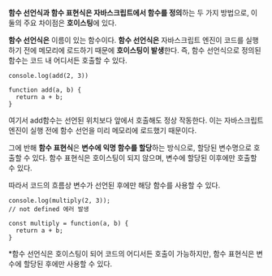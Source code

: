 <strong>함수 선언식과 함수 표현식은 자바스크립트에서 함수를 정의</strong>하는 두 가지 방법으로, 이 둘의 주요 차이점은 <strong>호이스팅</strong>에 있다.

<strong>함수 선언식은</strong> 이름이 있는 함수이다.
<strong>함수 선언식은</strong> 자바스크립트 엔진이 코드를 실행하기 전에 메모리에 로드하기 때문에 <strong>호이스팅이 발생</strong>한다. 즉, 함수 선언식으로 정의된 함수는 코드 내 어디서든 호출할 수 있다.

```
console.log(add(2, 3))

function add(a, b) {
  return a + b;
}
```

여기서 add함수는 선언된 위치보다 앞에서 호출해도 정상 작동한다. 이는 자바스크립트 엔진이 실행 전에 함수 선언을 미리 메모리에 로드했기 때문이다.

그에 반해 <strong>함수 표현식</strong>은 <strong>변수에 익명 함수를 할당</strong>하는 방식으로, 할당된 변수명으로 호출할 수 있다. 함수 표현식은 호이스팅이 되지 않으며, 변수에 할당된 이후에만 호출할 수 있다.

따라서 코드의 흐름상 변수가 선언된 후에만 해당 함수를 사용할 수 있다.

```
console.log(multiply(2, 3));
// not defined 에러 발생

const multiply = function(a, b) {
  return a + b;
}
```

\*함수 선언식은 호이스팅이 되어 코드의 어디서든 호출이 가능하지만, 함수 표현식은 변수에 할당된 후에만 사용할 수 있다.
